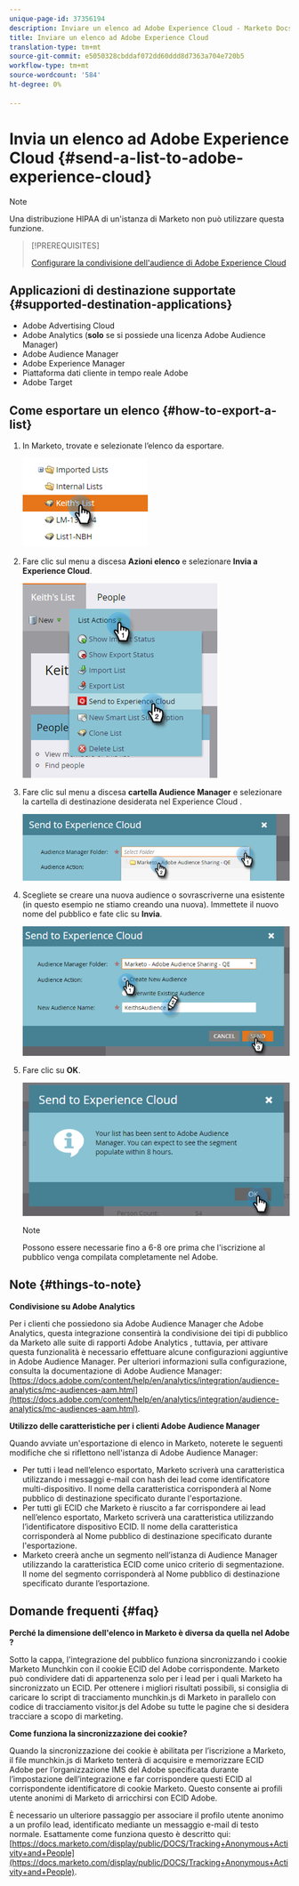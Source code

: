```yaml
---
unique-page-id: 37356194
description: Inviare un elenco ad Adobe Experience Cloud - Marketo Docs - Documentazione prodotto
title: Inviare un elenco ad Adobe Experience Cloud
translation-type: tm+mt
source-git-commit: e5050328cbddaf072dd60ddd8d7363a704e720b5
workflow-type: tm+mt
source-wordcount: '584'
ht-degree: 0%

---
```



# Invia un elenco ad Adobe Experience Cloud {#send-a-list-to-adobe-experience-cloud}

>[!NOTE]
>
>Una distribuzione HIPAA di un&#39;istanza di Marketo non può utilizzare questa funzione.

>[!PREREQUISITES]
>
>[Configurare la condivisione dell&#39;audience di Adobe Experience Cloud](/help/marketo/product-docs/core-marketo-concepts/miscellaneous/set-up-adobe-experience-cloud-audience-sharing.md)

## Applicazioni di destinazione supportate {#supported-destination-applications}

* Adobe Advertising Cloud
*  Adobe Analytics (**solo** se si possiede una licenza Adobe Audience Manager)
* Adobe Audience Manager
* Adobe Experience Manager
* Piattaforma dati cliente in tempo reale  Adobe
*  Adobe Target

## Come esportare un elenco {#how-to-export-a-list}

1. In Marketo, trovate e selezionate l’elenco da esportare.

   ![](assets/one.png)

1. Fare clic sul menu a discesa **Azioni elenco** e selezionare **Invia a  Experience Cloud**.

   ![](assets/two-1.png)

1. Fare clic sul menu a discesa **cartella Audience Manager** e selezionare la cartella di destinazione desiderata nel Experience Cloud .

   ![](assets/three-1.png)

1. Scegliete se creare una nuova audience o sovrascriverne una esistente (in questo esempio ne stiamo creando una nuova). Immettete il nuovo nome del pubblico e fate clic su **Invia**.

   ![](assets/four.png)

1. Fare clic su **OK**.

   ![](assets/five.png)

   >[!NOTE]
   >
   >Possono essere necessarie fino a 6-8 ore prima che l&#39;iscrizione al pubblico venga compilata completamente nel  Adobe.

## Note {#things-to-note}

**Condivisione su  Adobe Analytics**

Per i clienti che possiedono sia Adobe Audience Manager che  Adobe Analytics, questa integrazione consentirà la condivisione dei tipi di pubblico da Marketo alle suite di rapporti Adobe Analytics , tuttavia, per attivare questa funzionalità è necessario effettuare alcune configurazioni aggiuntive in Adobe Audience Manager. Per ulteriori informazioni sulla configurazione, consulta la documentazione di Adobe Audience Manager: [https://docs.adobe.com/content/help/en/analytics/integration/audience-analytics/mc-audiences-aam.html](https://docs.adobe.com/content/help/en/analytics/integration/audience-analytics/mc-audiences-aam.html).

**Utilizzo delle caratteristiche per i clienti Adobe Audience Manager**

Quando avviate un&#39;esportazione di elenco in Marketo, noterete le seguenti modifiche che si riflettono nell&#39;istanza di Adobe Audience Manager:

* Per tutti i lead nell’elenco esportato, Marketo scriverà una caratteristica utilizzando i messaggi e-mail con hash dei lead come identificatore multi-dispositivo. Il nome della caratteristica corrisponderà al Nome pubblico di destinazione specificato durante l&#39;esportazione.
* Per tutti gli ECID che Marketo è riuscito a far corrispondere ai lead nell’elenco esportato, Marketo scriverà una caratteristica utilizzando l’identificatore dispositivo ECID. Il nome della caratteristica corrisponderà al Nome pubblico di destinazione specificato durante l&#39;esportazione.
* Marketo creerà anche un segmento nell’istanza di Audience Manager  utilizzando la caratteristica ECID come unico criterio di segmentazione. Il nome del segmento corrisponderà al Nome pubblico di destinazione specificato durante l’esportazione.

## Domande frequenti {#faq}

**Perché la dimensione dell&#39;elenco in Marketo è diversa da quella nel Adobe ?**

Sotto la cappa, l&#39;integrazione del pubblico funziona sincronizzando i cookie Marketo Munchkin con il cookie ECID del Adobe corrispondente. Marketo può condividere dati di appartenenza solo per i lead per i quali Marketo ha sincronizzato un ECID. Per ottenere i migliori risultati possibili, si consiglia di caricare lo script di tracciamento munchkin.js di Marketo in parallelo con  codice di tracciamento visitor.js del Adobe su tutte le pagine che si desidera tracciare a scopo di marketing.

**Come funziona la sincronizzazione dei cookie?**

Quando la sincronizzazione dei cookie è abilitata per l’iscrizione a Marketo, il file munchkin.js di Marketo tenterà di acquisire e memorizzare  ECID Adobe per l’organizzazione IMS del Adobe  specificata durante l’impostazione dell’integrazione e far corrispondere questi ECID al corrispondente identificatore di cookie Marketo. Questo consente ai profili utente anonimi di Marketo di arricchirsi con  ECID Adobe.

È necessario un ulteriore passaggio per associare il profilo utente anonimo a un profilo lead, identificato mediante un messaggio e-mail di testo normale. Esattamente come funziona questo è descritto qui: [https://docs.marketo.com/display/public/DOCS/Tracking+Anonymous+Activity+and+People](https://docs.marketo.com/display/public/DOCS/Tracking+Anonymous+Activity+and+People).
